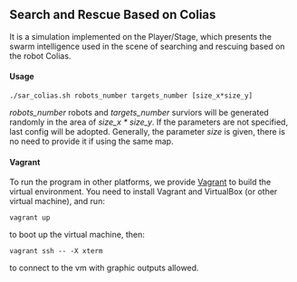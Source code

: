 ## Search and Rescue **Based on Colias**
It is a simulation implemented on the Player/Stage, which presents the swarm intelligence used in the scene of searching and rescuing based on the robot Colias.

#### Usage 
```
./sar_colias.sh robots_number targets_number [size_x*size_y]
```
*robots_number* robots and *targets_number* surviors will be generated randomly in the area of *size_x \* size_y*. If the parameters are not specified, last config will be adopted. Generally, the parameter *size* is given, there is no need to provide it if using the same map.

#### Vagrant
To run the program in other platforms, we provide [Vagrant](https://www.vagrantup.com/) to build the virtual environment. You need to install Vagrant and VirtualBox (or other virtual machine), and run:
```
vagrant up
```
to boot up the virtual machine, then:
```
vagrant ssh -- -X xterm
```
to connect to the vm with graphic outputs allowed.
